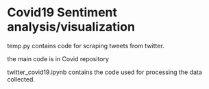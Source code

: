 # Covid19 Sentiment analysis/visualization

temp.py contains code for scraping tweets from twitter.

the main code is in Covid repository

twitter_covid19.ipynb contains the code used for processing the data collected.
